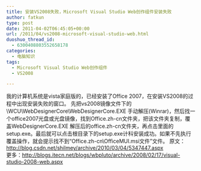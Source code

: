 ```yaml
---
title: 安装VS2008失败，Microsoft Visual Studio Web创作组件安装失败
author: fatkun
type: post
date: 2011-04-02T06:45:05+00:00
url: /2011/04/vs2008-microsoft-visual-studio-web.html
duoshuo_thread_id:
  - 6300408803552658178
categories:
  - 电脑知识
tags:
  - Microsoft Visual Studio Web创作组件
  - VS2008

---
```

我的计算机系统是vista家庭版的，已经安装了Office 2007，在安装VS2008的过程中出现安装失败的窗口。
先把vs2008镜像文件下的\WCU\WebDesignerCore\WebDesignerCore.EXE 手动解压(Winrar)，然后找一个office2007光盘或光盘镜像，找到Office.zh-cn文件夹，把该文件夹复制，覆盖WebDesignerCore.EXE 解压后的office.zh-cn文件夹，再点击里面的setup.exe。最后就可以点击根目录下的setup.exe计科安装成功。如果不先执行覆盖操作，就会提示找不到“Office.zh-cn\OfficeMUI.msi文件”文件。
原文：http://blog.csdn.net/shilmey/archive/2010/03/04/5347447.aspx  
更多：http://blogs.itecn.net/blogs/wbpluto/archive/2008/02/17/visual-studio-2008-web.aspx